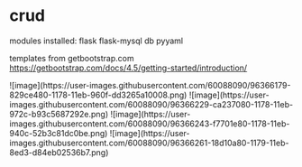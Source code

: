 # crud

modules installed: 
flask
flask-mysql db
pyyaml

templates from getbootstrap.com
https://getbootstrap.com/docs/4.5/getting-started/introduction/



<Index Page>
![image](https://user-images.githubusercontent.com/60088090/96366179-829ce480-1178-11eb-960f-dd3265a10008.png)

<Add Page>
![image](https://user-images.githubusercontent.com/60088090/96366229-ca237080-1178-11eb-972c-b93c5687292e.png)

<Update Page>
![image](https://user-images.githubusercontent.com/60088090/96366243-f7701e80-1178-11eb-940c-52b3c81dc0be.png)

<Delete Page>
![image](https://user-images.githubusercontent.com/60088090/96366261-18d10a80-1179-11eb-8ed3-d84eb02536b7.png)
